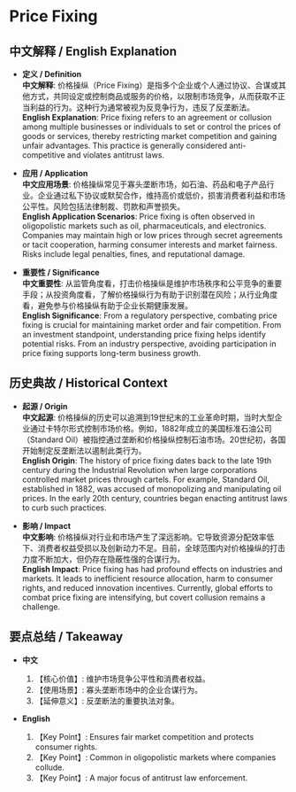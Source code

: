 # Price Fixing

## 中文解释 / English Explanation

* **定义 / Definition**  
  **中文解释**: 价格操纵（Price Fixing）是指多个企业或个人通过协议、合谋或其他方式，共同设定或控制商品或服务的价格，以限制市场竞争，从而获取不正当利益的行为。这种行为通常被视为反竞争行为，违反了反垄断法。  
  **English Explanation**: Price fixing refers to an agreement or collusion among multiple businesses or individuals to set or control the prices of goods or services, thereby restricting market competition and gaining unfair advantages. This practice is generally considered anti-competitive and violates antitrust laws.

* **应用 / Application**  
  **中文应用场景**: 价格操纵常见于寡头垄断市场，如石油、药品和电子产品行业。企业通过私下协议或默契合作，维持高价或低价，损害消费者利益和市场公平性。风险包括法律制裁、罚款和声誉损失。  
  **English Application Scenarios**: Price fixing is often observed in oligopolistic markets such as oil, pharmaceuticals, and electronics. Companies may maintain high or low prices through secret agreements or tacit cooperation, harming consumer interests and market fairness. Risks include legal penalties, fines, and reputational damage.

* **重要性 / Significance**  
  **中文重要性**: 从监管角度看，打击价格操纵是维护市场秩序和公平竞争的重要手段；从投资角度看，了解价格操纵行为有助于识别潜在风险；从行业角度看，避免参与价格操纵有助于企业长期健康发展。  
  **English Significance**: From a regulatory perspective, combating price fixing is crucial for maintaining market order and fair competition. From an investment standpoint, understanding price fixing helps identify potential risks. From an industry perspective, avoiding participation in price fixing supports long-term business growth.

## 历史典故 / Historical Context

* **起源 / Origin**  
  **中文起源**: 价格操纵的历史可以追溯到19世纪末的工业革命时期，当时大型企业通过卡特尔形式控制市场价格。例如，1882年成立的美国标准石油公司（Standard Oil）被指控通过垄断和价格操纵控制石油市场。20世纪初，各国开始制定反垄断法以遏制此类行为。  
  **English Origin**: The history of price fixing dates back to the late 19th century during the Industrial Revolution when large corporations controlled market prices through cartels. For example, Standard Oil, established in 1882, was accused of monopolizing and manipulating oil prices. In the early 20th century, countries began enacting antitrust laws to curb such practices.

* **影响 / Impact**  
  **中文影响**: 价格操纵对行业和市场产生了深远影响。它导致资源分配效率低下、消费者权益受损以及创新动力不足。目前，全球范围内对价格操纵的打击力度不断加大，但仍存在隐蔽性强的合谋行为。  
  **English Impact**: Price fixing has had profound effects on industries and markets. It leads to inefficient resource allocation, harm to consumer rights, and reduced innovation incentives. Currently, global efforts to combat price fixing are intensifying, but covert collusion remains a challenge.

## 要点总结 / Takeaway

* **中文**  
  1. 【核心价值】: 维护市场竞争公平性和消费者权益。
  2. 【使用场景】: 寡头垄断市场中的企业合谋行为。
  3. 【延伸意义】: 反垄断法的重要执法对象。

* **English**  
  1. 【Key Point】: Ensures fair market competition and protects consumer rights.
  2. 【Key Point】: Common in oligopolistic markets where companies collude.
  3. 【Key Point】: A major focus of antitrust law enforcement.